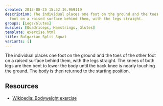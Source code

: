 ```yaml
---
created: 2015-08-25 15:52:16.969119
description: The individual places one foot on the ground and the toes of the other
  foot on a raised surface behind them, with the legs straight.
groups: [Legs/Glutes]
muscles: [Quadriceps, Hamstrings, Glutes]
template: exercise.html
title: Bulgarian Split Squat
variants: []
---
```

The individual places one foot on the ground and the toes of the other foot on a raised surface behind them, with the legs straight. The knees of both legs are then bent to lower the body until the back knee is nearly touching the ground. The body is then returned to the starting position.

## Resources

* [Wikipedia: Bodyweight exercise](https://en.wikipedia.org/wiki/Bodyweight_exercise)